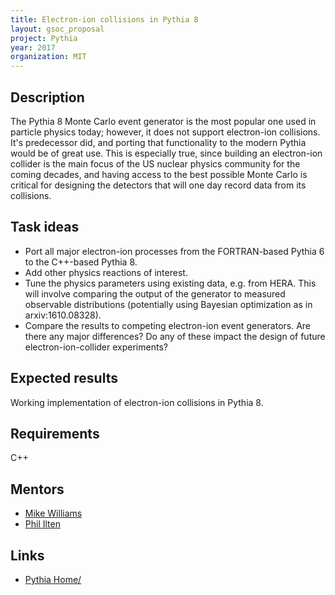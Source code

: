 ```yaml
---
title: Electron-ion collisions in Pythia 8
layout: gsoc_proposal
project: Pythia
year: 2017
organization: MIT
---
```


## Description
The Pythia 8 Monte Carlo event generator is the most popular one used in particle physics today; however, it does not support electron-ion collisions. It's predecessor did, and porting that functionality to the modern Pythia would be of great use. This is especially true, since building an electron-ion collider is the main focus of the US nuclear physics community for the coming decades, and having access to the best possible Monte Carlo is critical for designing the detectors that will one day record data from its collisions.

## Task ideas
 * Port all major electron-ion processes from the FORTRAN-based Pythia 6 to the C++-based Pythia 8.
 * Add other physics reactions of interest.
 * Tune the physics parameters using existing data, e.g. from HERA. This will involve comparing the output of the generator to measured observable distributions (potentially using Bayesian optimization as in arxiv:1610.08328).
 * Compare the results to competing electron-ion event generators. Are there any major differences? Do any of these impact the design of future electron-ion-collider experiments?

## Expected results
Working implementation of electron-ion collisions in Pythia 8.

## Requirements
C++

## Mentors
  * [Mike Williams](mailto:mwill@mit.edu)
  * [Phil Ilten](mailto:philten@cern.ch)

## Links
  * [Pythia Home/](http://home.thep.lu.se/~torbjorn/pythia81html/Welcome.html)
